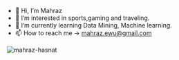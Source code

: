 - 👋 Hi, I’m Mahraz
- 👀 I’m interested in sports,gaming and traveling.
- 🌱 I’m currently learning Data Mining, Machine learning.
- 📫 How to reach me -> mahraz.ewu@gmail.com

<p>&nbsp;<img align="center" src="https://github-readme-stats.vercel.app/api?username=mahraz-hasnat&show_icons=true&locale=en" alt="mahraz-hasnat" /></p>
